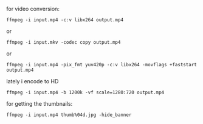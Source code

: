 for video conversion:   
```console
ffmpeg -i input.mp4 -c:v libx264 output.mp4
```    
or
```console
ffmpeg -i input.mkv -codec copy output.mp4
```    
or
```
ffmpeg -i input.mp4 -pix_fmt yuv420p -c:v libx264 -movflags +faststart output.mp4
```

lately i encode to HD 
```
ffmpeg -i input.mp4 -b 1200k -vf scale=1280:720 output.mp4

```

for getting the thumbnails:   
```console
ffmpeg -i input.mp4 thumb%04d.jpg -hide_banner
```
